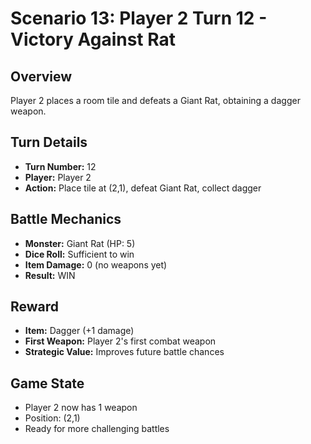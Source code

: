 # Scenario 13: Player 2 Turn 12 - Victory Against Rat

## Overview
Player 2 places a room tile and defeats a Giant Rat, obtaining a dagger weapon.

## Turn Details
- **Turn Number:** 12
- **Player:** Player 2
- **Action:** Place tile at (2,1), defeat Giant Rat, collect dagger

## Battle Mechanics
- **Monster:** Giant Rat (HP: 5)
- **Dice Roll:** Sufficient to win
- **Item Damage:** 0 (no weapons yet)
- **Result:** WIN

## Reward
- **Item:** Dagger (+1 damage)
- **First Weapon:** Player 2's first combat weapon
- **Strategic Value:** Improves future battle chances

## Game State
- Player 2 now has 1 weapon
- Position: (2,1)
- Ready for more challenging battles